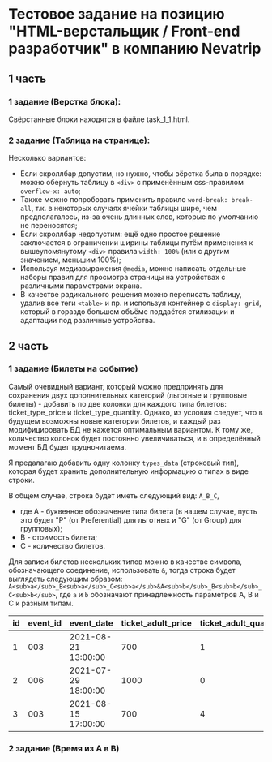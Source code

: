 # Тестовое задание на позицию "HTML-верстальщик / Front-end разработчик" в компанию Nevatrip

## 1 часть

### 1 задание (Верстка блока): 
Свёрстанные блоки находятся в файле task_1_1.html.

### 2 задание (Таблица на странице):

Несколько вариантов:
- Если скроллбар допустим, но нужно, чтобы вёрстка была в порядке: можно обернуть таблицу в `<div>` с применённым css-правилом `overflow-x: auto`;
- Также можно попробовать применить правило `word-break: break-all`, т.к. в некоторых случаях ячейки таблицы шире, чем предполагалось, из-за очень длинных слов, которые по умолчанию не переносятся;
- Если скроллбар недопустим: ещё одно простое решение заключается в  ограничении ширины таблицы путём применения к вышеупомянутому `<div>` правила `width: 100%` (или с другим значением, меньшим 100%);
- Используя медиавыражения `@media`, можно написать отдельные наборы правил для просмотра страницы на устройствах с различными параметрами экрана.
- В качестве радикального решения можно переписать таблицу, удалив все теги `<table>` и пр. и используя контейнер с `display: grid`, который в гораздо большем объёме поддаётся стилизации и адаптации под различные устройства.

## 2 часть

### 1 задание (Билеты на событие)

Самый очевидный вариант, который можно предпринять для сохранения двух дополнительных категорий (льготные и групповые билеты) - добавить по две колонки для каждого типа билетов:
ticket_type_price и ticket_type_quantity. Однако, из условия следует, что в будущем возможны новые категории билетов, и каждый раз модифицировать БД не кажется оптимальным вариантом. К тому же, количество колонок будет постоянно увеличиваться, и в определённый момент БД будет трудночитаема.

Я предалагаю добавить одну колонку `types_data` (строковый тип), которая будет хранить дополнительную информацию о типах в виде строки.

В общем случае, строка будет иметь следующий вид:
`A_B_C`,
- где А - буквенное обозначение типа билета (в нашем случае, пусть это будет "P" (от Preferential) для льготных и "G" (от Group) для групповых);
- В - стоимость билета;
- С - количество билетов.

Для записи билетов нескольких типов можно в качестве символа, обозначающего соединение, использовать `&`, тогда строка будет выглядеть следующим образом:
`A<sub>a</sub>_B<sub>a</sub>_C<sub>a</sub>&A<sub>b</sub>_B<sub>b</sub>_C<sub>b</sub>`,
где `a` и `b` обозначают принадлежность параметров A, B и С к разным типам.

| id | event_id | event_date          | ticket_adult_price | ticket_adult_quantity | ticket_kid_price | ticket_kid_quantity | types_data | barcode  | user_id | equal_price | created             |
|----|----------|---------------------|--------------------|-----------------------|------------------|---------------------|------------|----------|---------|-------------|---------------------|
| 1  | 003      | 2021-08-21 13:00:00 | 700                | 1                     | 450              | 0                   |            | 11111111 | 00451   | 700         | 2021-01-11 13:22:09 |
| 2  | 006      | 2021-07-29 18:00:00 | 1000               | 0                     | 800              | 2                   |            | 22222222 | 00364   | 1600        | 2021-01-12 16:62:08 |
| 3  | 003      | 2021-08-15 17:00:00 | 700                | 4                     | 450              | 3                   |            | 33333333 | 00015   | 4150        | 2021-01-13 10:08:45 |

### 2 задание (Время из A в B)